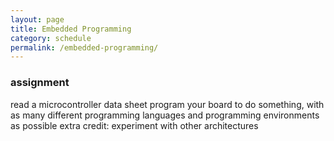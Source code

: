 ```yaml
---
layout: page
title: Embedded Programming
category: schedule
permalink: /embedded-programming/
---
```


### assignment
   read a microcontroller data sheet
   program your board to do something, with as many different programming languages
      and programming environments as possible
   extra credit: experiment with other architectures
